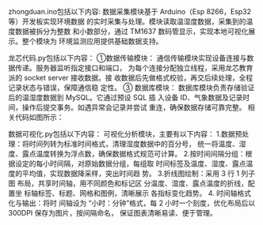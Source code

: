 zhongduan.ino包括以下内容:
数据采集模块基于 Arduino（Esp 8266，Esp32 等）开发板实现环境数据
的实时采集与处理。模块读取温湿度数据，采集到的温度数据被拆分为整数
和小数部分，通过 TM1637 数码管显示，实现本地可视化展示。整个模块为
环境监测应用提供基础数据支持。

龙芯代码.py包括以下内容：
①数据传输模块：
通信传输模块实现设备连接与数据传递。服务器监听指定接口和端口，
为每个连接分配独立线程，采用龙芯教育派的 socket server 接收数据。接
收数据后先做格式校验，再交后续处理，全程记录状态与错误，保障通信稳
定性。
③ 数据库模块：
数据库模块负责存储验证后的温湿度数据到 MySQL。它通过预设 SQL 插
入设备 ID、气象数据及记录时间，操作后提交事务。如遇异常会记录并尝试
重连，确保数据存储可靠完整。
相关代码如图所示：

数据可视化.py包括以下内容：
可视化分析模块，主要有以下内容：
1.数据预处理：将时间列转为标准时间格式，清理湿度数据中的百分号，
统一将温度、湿度、露点温度转换为浮点数，确保数据格式规范可计算。
2.按时间间隔分组：根据设定的每小时间隔，对原始数据分组，每组取
时间标签及温度、湿度、露点温度的平均值，实现数据降采样，突出时间趋
势。
3.折线图绘制：采用 3 行 1 列子图
布局，共享时间轴，用不同颜色和标记区
分温度、湿度、露点温度的折线，配置坐
标轴标签、标题、网格和图例，清晰展示
各指标变化趋势。
4. 时间轴格式化与输出：将时
间轴设为 “小时：分钟”格式，每
2 小时一个刻度，优化布局后以
300DPI 保存为图片，按间隔命名，
保证图表清晰易读、便于管理。
